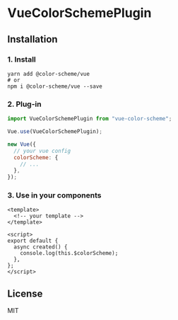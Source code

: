 # VueColorSchemePlugin

## Installation

### 1. Install

```
yarn add @color-scheme/vue
# or
npm i @color-scheme/vue --save
```

### 2. Plug-in

```js
import VueColorSchemePlugin from "vue-color-scheme";

Vue.use(VueColorSchemePlugin);

new Vue({
  // your vue config
  colorScheme: {
    // ...
  },
});
```

### 3. Use in your components

```vue
<template>
  <!-- your template -->
</template>

<script>
export default {
  async created() {
    console.log(this.$colorScheme);
  },
};
</script>
```

## License

MIT
